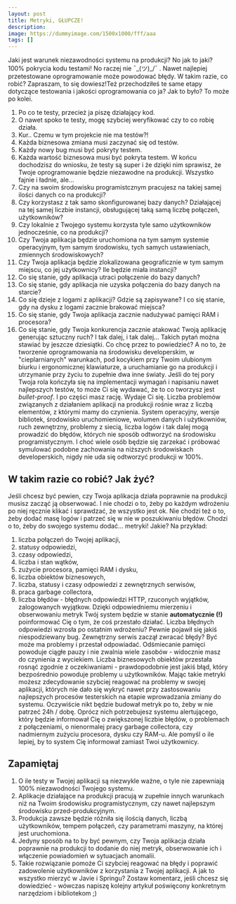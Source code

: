 ```yaml
---
layout: post
title: Metryki, GŁUPCZE!
description: 
image: https://dummyimage.com/1500x1000/fff/aaa
tags: []
---
```


Jaki jest warunek niezawodności systemu na produkcji? No jak to jaki? 100% pokrycia kodu testami! No raczej nie ¯\_(ツ)\_/¯ . Nawet najlepiej przetestowane oprogramowanie może powodować błędy. W takim razie, co robić? Zapraszam, to się dowiesz!Też przechodziłeś te same etapy dotyczące testowania i jakości oprogramowania co ja? Jak to było? To może po kolei.

1. Po co te testy, przecież ja piszę działający kod.
2. O nawet spoko te testy, mogę szybciej weryfikować czy to co robię działa.
3. Kur.. Czemu w tym projekcie nie ma testów?!
4. Każda biznesowa zmiana musi zaczynać się od testów.
5. Każdy nowy bug musi być pokryty testem.
6. Każda wartość biznesowa musi być pokryta testem.
W końcu dochodzisz do wniosku, że testy są super i że dzięki nim sprawisz, że Twoje oprogramowanie będzie niezawodne na produkcji. Wszystko fajnie i ładnie, ale...
1. Czy na swoim środowisku programistcznym pracujesz na takiej samej ilości danych co na produkcji?
2. Czy korzystasz z tak samo skonfigurowanej bazy danych? Działającej na tej samej liczbie instancji, obsługującej taką samą liczbę połączeń, użytkowników?
3. Czy lokalnie z Twojego systemu korzysta tyle samo użytkowników jednocześnie, co na produkcji?
4. Czy Twoja aplikacja będzie uruchomiona na tym samym systemie operacyjnym, tym samym środowisku, tych samych ustawieniach, zmiennych środowiskowych? 
5. Czy Twoja aplikacja będzie zlokalizowana geograficznie w tym samym miejscu, co jej użytkownicy? Ile będzie miała instancji?
6. Co się stanie, gdy aplikacja utraci połączenie do bazy danych?
7. Co się stanie, gdy aplikacja nie uzyska połączenia do bazy danych na starcie?
8. Co się dzieje z logami z aplikacji? Gdzie są zapisywane? I co się stanie, gdy na dysku z logami zacznie brakować miejsca?
9. Co się stanie, gdy Twoja aplikacja zacznie nadużywać pamięci RAM i procesora?
10. Co się stanie, gdy Twoja konkurencja zacznie atakować Twoją aplikację generując sztuczny ruch?
I tak dalej, i tak dalej... Takich pytań można stawiać by jeszcze dziesiątki. Co chcę przez to powiedzieć? A no to, że tworzenie oprogramowania na środowisku developerskim, w "cieplarnianych" warunkach, pod kocykiem przy Twoim ulubionym biurku i ergonomicznej klawiaturze, a uruchamianie go na produkcji i utrzymanie przy życiu to zupełnie dwa inne światy. Jeśli do tej pory Twoja rola kończyła się na implementacji wymagań i napisaniu nawet najlepszych testów, to może Ci się wydawać, że to co tworzysz jest _bullet-proof_. I po części masz rację. Wydaje Ci się. Liczba problemów związanych z działaniem aplikacji na produkcji rośnie wraz z liczbą elementów, z którymi mamy do czynienia. System operacyjny, wersje bibliotek, środowisko uruchomieniowe, wolumen danych i użytkowniów, ruch zewnętrzny, problemy z siecią, liczba logów i tak dalej mogą prowadzić do błędów, których nie sposób odtworzyć na środowisku programistycznym. I choć wiele osób będzie się zarzekać i próbować symulować podobne zachowania na niższych środowiskach developerskich, nigdy nie uda się odtworzyć produkcji w 100%.
## W takim razie co robić? Jak żyć?
Jeśli chcesz być pewien, czy Twoja aplikacja działa poprawnie na produkcji musisz zacząć ją obserwować. I nie chodzi o to, żeby po każdym wdrożeniu po niej ręcznie klikać i sprawdzać, że wszystko jest ok. Nie chodzi też o to, żeby dodać masę logów i patrzeć się w nie w poszukiwaniu błędów. Chodzi o to, żeby do swojego systemu dodać... metryki! Jakie? Na przykład:
1. liczba połączeń do Twojej aplikacji,
2. statusy odpowiedzi,
3. czasy odpowiedzi,
4. liczba i stan wątków,
5. zużycie procesora, pamięci RAM i dysku,
6. liczba obiektów biznesowych,
7. liczba, statusy i czasy odpowiedzi z zewnętrznych serwisów, 
8. praca garbage collectora,
9. liczba błędów - błędnych odpowiedzi HTTP, rzuconych wyjątków, zalogowanych wyjątkow.
Dzięki odpowiedniemu mierzeniu i obserwowaniu metryk Twój system będzie w stanie **automatycznie (!)** poinformować Cię o tym, że coś przestało działać. Liczba błędnych odpowiedzi wzrosła po ostatnim wdrożeniu? Pewnie pojawił się jakiś niespodziewany bug. Zewnętrzny serwis zaczął zwracać błędy? Być może ma problemy i przestał odpowiadać. Odśmiecanie pamięci powoduje ciągłe pauzy i nie zwalnia wiele zasobów - widocznie masz do czynienia z wyciekiem. Liczba biznesowych obiektów przestała rosnąć zgodnie z oczekiwaniami - prawdopodobnie jest jakiś błąd, który bezpośrednio powoduje problemy u użytkowników. Mając takie metryki możesz zdecydowanie szybciej reagować na problemy w swojej aplikacji, których nie dało się wykryć nawet przy zastosowaniu najlepszych procesów testerskich na etapie wprowadzania zmiany do systemu. Oczywiście nikt będzie budował metryk po to, żeby w nie patrzeć 24h / dobę. Oprócz nich potrzebujesz systemu alertującego, który będzie informował Cię o zwiększonej liczbie błędów, o problemach z połączeniami, o nienormalej pracy garbage collectora, czy nadmiernym zużyciu procesora, dysku czy RAM-u. Ale pomyśl o ile lepiej, by to system Cię informował zamiast Twoi użytkownicy.
## Zapamiętaj

1. O ile testy w Twojej aplikacji są niezwykle ważne, o tyle nie zapewniają 100% niezawodności Twojego systemu.
2. Aplikacje działające na produkcji pracują w zupełnie innych warunkach niż na Twoim środowisku programistycznym, czy nawet najlepszym środowisku przed-produkcyjnym.
3. Produkcja zawsze będzie różniła się ilością danych, liczbą użytkowników, tempem połączeń, czy parametrami maszyny, na której jest uruchomiona.
4. Jedyny sposób na to by być pewnym, czy Twoja aplikacja działa poprawnie na produkcji to dodanie do niej metryk, obserwowanie ich i włączenie powiadomień w sytuacjach anomalii.
5. Takie rozwiązanie pomoże Ci szybciej reagować na błędy i poprawić zadowolenie użytkowników z korzystania z Twojej aplikacji.
A jak to wszystko mierzyć w Javie i Springu? Zostaw komentarz, jeśli chcesz się dowiedzieć - wówczas napiszę kolejny artykuł poświęcony konkretnym narzędziom i bibliotekom ;)
